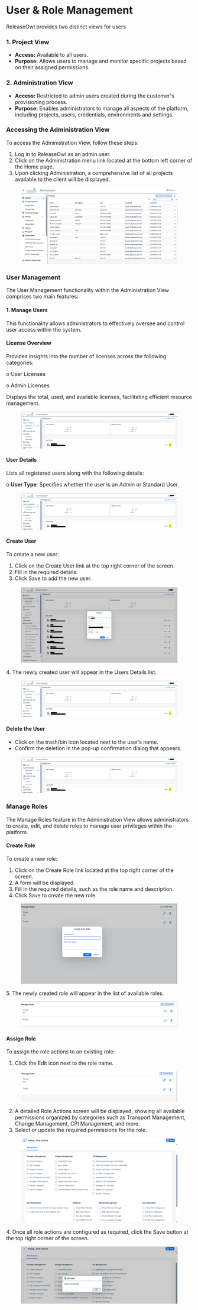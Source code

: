 # User & Role Management

ReleaseOwl provides two distinct views for users

### 1. Project View

* **Access:** Available to all users.
* &#x20;**Purpose:** Allows users to manage and monitor specific projects based on their assigned permissions.

### 2. Administration View

* &#x20;**Access:** Restricted to admin users created during the customer's provisioning process.
* &#x20;**Purpose:** Enables administrators to manage all aspects of the platform, including projects, users, credentials, environments and settings.

### **Accessing the Administration View**

To access the Administration View, follow these steps:

1. Log in to ReleaseOwl as an admin user.
2. Click on the Administration menu link located at the bottom left corner of the Home page.
3. Upon clicking Administration, a comprehensive list of all projects available to the client will be displayed.

<figure><img src="../../.gitbook/assets/image (367).png" alt=""><figcaption></figcaption></figure>

### User Management

The User Management functionality within the Administration View comprises two main features:

#### 1. Manage Users

This functionality allows administrators to effectively oversee and control user access within the system.

#### License Overview

Provides insights into the number of licenses across the following categories:

o   User Licenses

o   Admin Licenses

Displays the total, used, and available licenses, facilitating efficient resource management.

<figure><img src="../../.gitbook/assets/image (421).png" alt=""><figcaption></figcaption></figure>

#### User Details

Lists all registered users along with the following details:

o   **User Type**: Specifies whether the user is an Admin or Standard User.

<figure><img src="../../.gitbook/assets/image (422).png" alt=""><figcaption></figcaption></figure>

#### Create User

To create a new user:

1. Click on the Create User link at the top right corner of the screen.
2. Fill in the required details.
3. Click Save to add the new user.

<figure><img src="../../.gitbook/assets/image (418).png" alt=""><figcaption></figcaption></figure>

4\. The newly created user will appear in the Users Details list.

<figure><img src="../../.gitbook/assets/image (420).png" alt=""><figcaption></figcaption></figure>

#### Delete the User

* Click on the trash/bin icon located next to the user’s name.
* Confirm the deletion in the pop-up confirmation dialog that appears.

<figure><img src="../../.gitbook/assets/image (419).png" alt=""><figcaption></figcaption></figure>

### Manage Roles

The Manage Roles feature in the Administration View allows administrators to create, edit, and delete roles to manage user privileges within the platform.

#### Create Role

To create a new role:

1. Click on the Create Role link located at the top right corner of the screen.
2. &#x20;A form will be displayed.
3. Fill in the required details, such as the role name and description.
4. Click Save to create the new role.

<figure><img src="../../.gitbook/assets/image (376).png" alt=""><figcaption></figcaption></figure>

5\.  The newly created role will appear in the list of available roles.

<figure><img src="../../.gitbook/assets/image (377).png" alt=""><figcaption></figcaption></figure>

#### Assign Role

To assign the role actions to an existing role:

1. Click the Edit icon next to the role name.

<figure><img src="../../.gitbook/assets/image (378).png" alt=""><figcaption></figcaption></figure>

2. A detailed Role Actions screen will be displayed, showing all available permissions organized by categories such as Transport Management, Change Management, CPI Management, and more.
3. Select or update the required permissions for the role.

<figure><img src="../../.gitbook/assets/image (379).png" alt=""><figcaption></figcaption></figure>

4\. Once all role actions are configured as required, click the Save button at the top right corner of the screen.

<figure><img src="../../.gitbook/assets/image (381).png" alt=""><figcaption></figcaption></figure>

&#x20;

